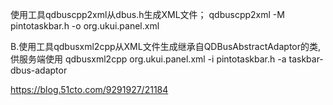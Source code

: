 使用工具qdbuscpp2xml从dbus.h生成XML文件；
qdbuscpp2xml -M pintotaskbar.h -o org.ukui.panel.xml

B.使用工具qdbusxml2cpp从XML文件生成继承自QDBusAbstractAdaptor的类,供服务端使用
qdbusxml2cpp org.ukui.panel.xml -i pintotaskbar.h -a taskbar-dbus-adaptor

https://blog.51cto.com/9291927/21184
